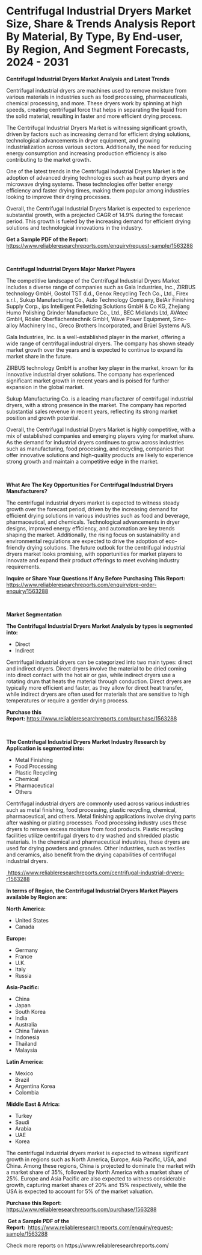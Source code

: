 <p><h1>Centrifugal Industrial Dryers Market Size, Share & Trends Analysis Report By Material, By Type, By End-user, By Region, And Segment Forecasts, 2024 - 2031</h1></p><p><strong>Centrifugal Industrial Dryers Market Analysis and Latest Trends</strong></p>
<p><p>Centrifugal industrial dryers are machines used to remove moisture from various materials in industries such as food processing, pharmaceuticals, chemical processing, and more. These dryers work by spinning at high speeds, creating centrifugal force that helps in separating the liquid from the solid material, resulting in faster and more efficient drying process.</p><p>The Centrifugal Industrial Dryers Market is witnessing significant growth, driven by factors such as increasing demand for efficient drying solutions, technological advancements in dryer equipment, and growing industrialization across various sectors. Additionally, the need for reducing energy consumption and increasing production efficiency is also contributing to the market growth.</p><p>One of the latest trends in the Centrifugal Industrial Dryers Market is the adoption of advanced drying technologies such as heat pump dryers and microwave drying systems. These technologies offer better energy efficiency and faster drying times, making them popular among industries looking to improve their drying processes.</p><p>Overall, the Centrifugal Industrial Dryers Market is expected to experience substantial growth, with a projected CAGR of 14.9% during the forecast period. This growth is fueled by the increasing demand for efficient drying solutions and technological innovations in the industry.</p></p>
<p><strong>Get a Sample PDF of the Report:&nbsp;</strong> <a href="https://www.reliableresearchreports.com/enquiry/request-sample/1563288">https://www.reliableresearchreports.com/enquiry/request-sample/1563288</a></p>
<p>&nbsp;</p>
<p><strong>Centrifugal Industrial Dryers Major Market Players</strong></p>
<p><p>The competitive landscape of the Centrifugal Industrial Dryers Market includes a diverse range of companies such as Gala Industries, Inc., ZIRBUS technology GmbH, Gostol TST d.d., Genox Recycling Tech Co., Ltd., Firex s.r.l., Sukup Manufacturing Co., Auto Technology Company, BelAir Finishing Supply Corp., ips Intelligent Pelletizing Solutions GmbH & Co KG, Zhejiang Humo Polishing Grinder Manufacture Co., Ltd., BEC Midlands Ltd, AVAtec GmbH, Rösler Oberflächentechnik GmbH, Wave Power Equipment, Sino-alloy Machinery Inc., Greco Brothers Incorporated, and Brüel Systems A/S.</p><p>Gala Industries, Inc. is a well-established player in the market, offering a wide range of centrifugal industrial dryers. The company has shown steady market growth over the years and is expected to continue to expand its market share in the future.</p><p>ZIRBUS technology GmbH is another key player in the market, known for its innovative industrial dryer solutions. The company has experienced significant market growth in recent years and is poised for further expansion in the global market.</p><p>Sukup Manufacturing Co. is a leading manufacturer of centrifugal industrial dryers, with a strong presence in the market. The company has reported substantial sales revenue in recent years, reflecting its strong market position and growth potential.</p><p>Overall, the Centrifugal Industrial Dryers Market is highly competitive, with a mix of established companies and emerging players vying for market share. As the demand for industrial dryers continues to grow across industries such as manufacturing, food processing, and recycling, companies that offer innovative solutions and high-quality products are likely to experience strong growth and maintain a competitive edge in the market.</p></p>
<p>&nbsp;</p>
<p><strong>What Are The Key Opportunities For Centrifugal Industrial Dryers Manufacturers?</strong></p>
<p><p>The centrifugal industrial dryers market is expected to witness steady growth over the forecast period, driven by the increasing demand for efficient drying solutions in various industries such as food and beverage, pharmaceutical, and chemicals. Technological advancements in dryer designs, improved energy efficiency, and automation are key trends shaping the market. Additionally, the rising focus on sustainability and environmental regulations are expected to drive the adoption of eco-friendly drying solutions. The future outlook for the centrifugal industrial dryers market looks promising, with opportunities for market players to innovate and expand their product offerings to meet evolving industry requirements.</p></p>
<p><strong>Inquire or Share Your Questions If Any Before Purchasing This Report:</strong> <a href="https://www.reliableresearchreports.com/enquiry/pre-order-enquiry/1563288">https://www.reliableresearchreports.com/enquiry/pre-order-enquiry/1563288</a></p>
<p>&nbsp;</p>
<p><strong>Market Segmentation</strong></p>
<p><strong>The Centrifugal Industrial Dryers Market Analysis by types is segmented into:</strong></p>
<p><ul><li>Direct</li><li>Indirect</li></ul></p>
<p><p>Centrifugal industrial dryers can be categorized into two main types: direct and indirect dryers. Direct dryers involve the material to be dried coming into direct contact with the hot air or gas, while indirect dryers use a rotating drum that heats the material through conduction. Direct dryers are typically more efficient and faster, as they allow for direct heat transfer, while indirect dryers are often used for materials that are sensitive to high temperatures or require a gentler drying process.</p></p>
<p><strong>Purchase this Report:&nbsp;</strong><a href="https://www.reliableresearchreports.com/purchase/1563288">https://www.reliableresearchreports.com/purchase/1563288</a></p>
<p>&nbsp;</p>
<p><strong>The Centrifugal Industrial Dryers Market Industry Research by Application is segmented into:</strong></p>
<p><ul><li>Metal Finishing</li><li>Food Processing</li><li>Plastic Recycling</li><li>Chemical</li><li>Pharmaceutical</li><li>Others</li></ul></p>
<p><p>Centrifugal industrial dryers are commonly used across various industries such as metal finishing, food processing, plastic recycling, chemical, pharmaceutical, and others. Metal finishing applications involve drying parts after washing or plating processes. Food processing industry uses these dryers to remove excess moisture from food products. Plastic recycling facilities utilize centrifugal dryers to dry washed and shredded plastic materials. In the chemical and pharmaceutical industries, these dryers are used for drying powders and granules. Other industries, such as textiles and ceramics, also benefit from the drying capabilities of centrifugal industrial dryers.</p></p>
<p><a href="https://www.reliableresearchreports.com/centrifugal-industrial-dryers-r1563288">&nbsp;https://www.reliableresearchreports.com/centrifugal-industrial-dryers-r1563288</a></p>
<p><strong>In terms of Region, the Centrifugal Industrial Dryers Market Players available by Region are:</strong></p>
<p>
    <p> <strong> North America: </strong>
        <ul>
            <li>United States</li>
            <li>Canada</li>
        </ul>
        </p> 
    <p> <strong> Europe: </strong>
        <ul>
            <li>Germany</li>
            <li>France</li>
            <li>U.K.</li>
            <li>Italy</li>
            <li>Russia</li>
        </ul>
        </p> 
    <p> <strong> Asia-Pacific: </strong>
        <ul>
            <li>China</li>
            <li>Japan</li>
            <li>South Korea</li>
            <li>India</li>
            <li>Australia</li>
            <li>China Taiwan</li>
            <li>Indonesia</li>
            <li>Thailand</li>
            <li>Malaysia</li>
        </ul>
        </p> 
    <p> <strong> Latin America: </strong>
        <ul>
            <li>Mexico</li>
            <li>Brazil</li>
            <li>Argentina Korea</li>
            <li>Colombia</li>
        </ul>
        </p> 
    <p> <strong> Middle East & Africa: </strong>
        <ul>
            <li>Turkey</li>
            <li>Saudi</li>
            <li>Arabia</li>
            <li>UAE</li>
            <li>Korea</li>
        </ul>
    </p>
    </p>
<p><p>The centrifugal industrial dryers market is expected to witness significant growth in regions such as North America, Europe, Asia Pacific, USA, and China. Among these regions, China is projected to dominate the market with a market share of 35%, followed by North America with a market share of 25%. Europe and Asia Pacific are also expected to witness considerable growth, capturing market shares of 20% and 15% respectively, while the USA is expected to account for 5% of the market valuation.</p></p>
<p><strong>Purchase this Report: </strong><a href="https://www.reliableresearchreports.com/purchase/1563288">https://www.reliableresearchreports.com/purchase/1563288</a></p>
<p>&nbsp;<strong>Get a Sample PDF of the Report:&nbsp;&nbsp;</strong><a href="https://www.reliableresearchreports.com/enquiry/request-sample/1563288">https://www.reliableresearchreports.com/enquiry/request-sample/1563288</a></p>
<p><strong></strong></p>
<p>Check more reports on https://www.reliableresearchreports.com/</p>